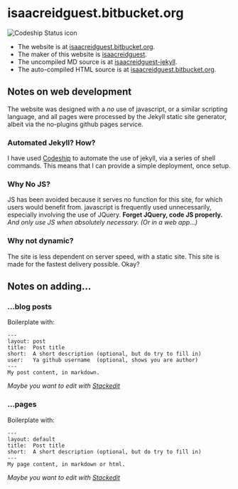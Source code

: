isaacreidguest.bitbucket.org
===========================

![Codeship Status icon](https://www.codeship.io/projects/acc1a0d0-6817-0131-8783-2a60fea31685/status?branch=master)

- The website is at [isaacreidguest.bitbucket.org](http://isaacreidguest.bitbucket.org).
- The maker of this website is [isaacreidguest](http://bitbucket.org/isaacreidguest).
- The uncompiled MD source is at [isaacreidguest-jekyll](http://bitbucket.org/isaacreidguest/isaacreidguest-jekyll).
- The auto-compiled HTML source is at [isaacreidguest.bitbucket.org](http://bitbucket.org/isaacreidguest/isaacreidguest.bitbucket.org). 

## Notes on web development

The website was designed with a  _no_ use of javascript, or a similar scripting language, and all pages were processed by the Jekyll static site generator, albeit via the no-plugins github pages service.

### Automated Jekyll? How?

I have used [Codeship](https://www.codeship.io) to automate the use of jekyll, via a series of shell commands. This means that I can provide a simple deployment, once setup.

### Why No JS?

JS has been avoided because it serves no function for this site, for which users would benefit from. javascript is frequently used unnecessarily, especially involving the use of JQuery. **Forget JQuery, code JS properly.** _And only use JS when absolutely necessary. (Or in a web app...)_

### Why not dynamic?

The site is less dependent on server speed, with a static site. This site is made for the fastest delivery possible. Okay?

## Notes on adding...

### ...blog posts

Boilerplate with:

    ---
    layout: post
    title:  Post title
    short:  A short description (optional, but do try to fill in)
    user:   Ya github username  (optional, shows you are author)
    ---
    My post content, in markdown.

_Maybe you want to edit with [Stackedit](https://stackedit.io "Stackedit - online markdown editor")_
### ...pages
Boilerplate with:

    ---
    layout: default
    title:  Post title
    short:  A short description (optional, but do try to fill in)
    ---
    My page content, in markdown or html.

_Maybe you want to edit with [Stackedit](https://stackedit.io "Stackedit - online markdown editor")_